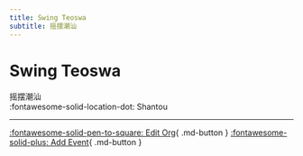 ```yaml
---
title: Swing Teoswa
subtitle: 摇摆潮汕
---
```


# Swing Teoswa

摇摆潮汕  
:fontawesome-solid-location-dot: Shantou  


---

[:fontawesome-solid-pen-to-square: Edit Org](https://github.com/swingdance/orgs/issues/new?assignees=&labels=update+org&projects=&template=03-update_entity.yml&title=Update%20Org%3A%20zh_CN%20%E2%80%A2%20Swing%20Teoswa&region=zh_CN&id=swing-teoswa&name=Swing%20Teoswa){ .md-button } [:fontawesome-solid-plus: Add Event](https://github.com/swingdance/events/issues/new?assignees=&labels=add+event&projects=&template=02-add_entity.yml&title=Add%20Event%3A%20zh_CN%20%E2%80%A2%20%3CName%3E&region=zh_CN&province=Guangdong&city=Shantou&org_id=swing-teoswa){ .md-button }
